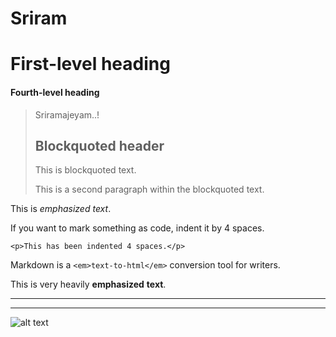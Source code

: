 # Sriram

# First-level heading

#### Fourth-level heading

> Sriramajeyam..!
>
> ## Blockquoted header  
>
> This is blockquoted text.  
>
> This is a second paragraph within the blockquoted text.  

This is *emphasized* _text_.


If you want to mark something as code, indent it by 4 spaces.

    <p>This has been indented 4 spaces.</p>


Markdown is a `<em>text-to-html</em>` conversion tool for writers.


This is very heavily **emphasized** __text__.

***

___


![alt text](https://www.google.com/images/branding/googlelogo/2x/googlelogo_color_272x92dp.png "SriRamajeyam")



